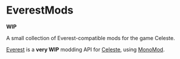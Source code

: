 # EverestMods

**WIP**

A small collection of Everest-compatible mods for the game Celeste.

 [Everest](https://github.com/0x0ade/Everest) is a **very WIP** modding API for [Celeste](http://www.celestegame.com/), using [MonoMod](https://github.com/0x0ade/MonoMod).
